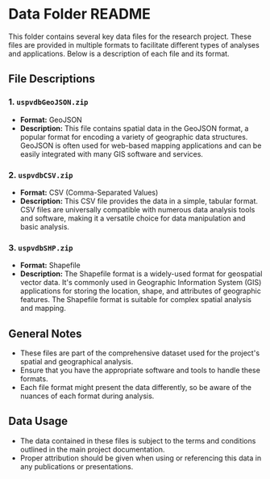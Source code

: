 # Data Folder README

This folder contains several key data files for the research project. These files are provided in multiple formats to facilitate different types of analyses and applications. Below is a description of each file and its format.

## File Descriptions

### 1. `uspvdbGeoJSON.zip`
- **Format:** GeoJSON
- **Description:** This file contains spatial data in the GeoJSON format, a popular format for encoding a variety of geographic data structures. GeoJSON is often used for web-based mapping applications and can be easily integrated with many GIS software and services.

### 2. `uspvdbCSV.zip`
- **Format:** CSV (Comma-Separated Values)
- **Description:** This CSV file provides the data in a simple, tabular format. CSV files are universally compatible with numerous data analysis tools and software, making it a versatile choice for data manipulation and basic analysis.

### 3. `uspvdbSHP.zip`
- **Format:** Shapefile
- **Description:** The Shapefile format is a widely-used format for geospatial vector data. It's commonly used in Geographic Information System (GIS) applications for storing the location, shape, and attributes of geographic features. The Shapefile format is suitable for complex spatial analysis and mapping.

## General Notes
- These files are part of the comprehensive dataset used for the project's spatial and geographical analysis.
- Ensure that you have the appropriate software and tools to handle these formats.
- Each file format might present the data differently, so be aware of the nuances of each format during analysis.

## Data Usage
- The data contained in these files is subject to the terms and conditions outlined in the main project documentation.
- Proper attribution should be given when using or referencing this data in any publications or presentations.
